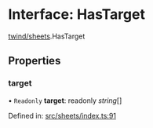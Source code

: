 # Interface: HasTarget

[twind/sheets](../modules/twind_sheets.md).HasTarget

## Properties

### target

• `Readonly` **target**: readonly *string*[]

Defined in: [src/sheets/index.ts:91](https://github.com/gojutin/twind/blob/8f04bb3/src/sheets/index.ts#L91)
